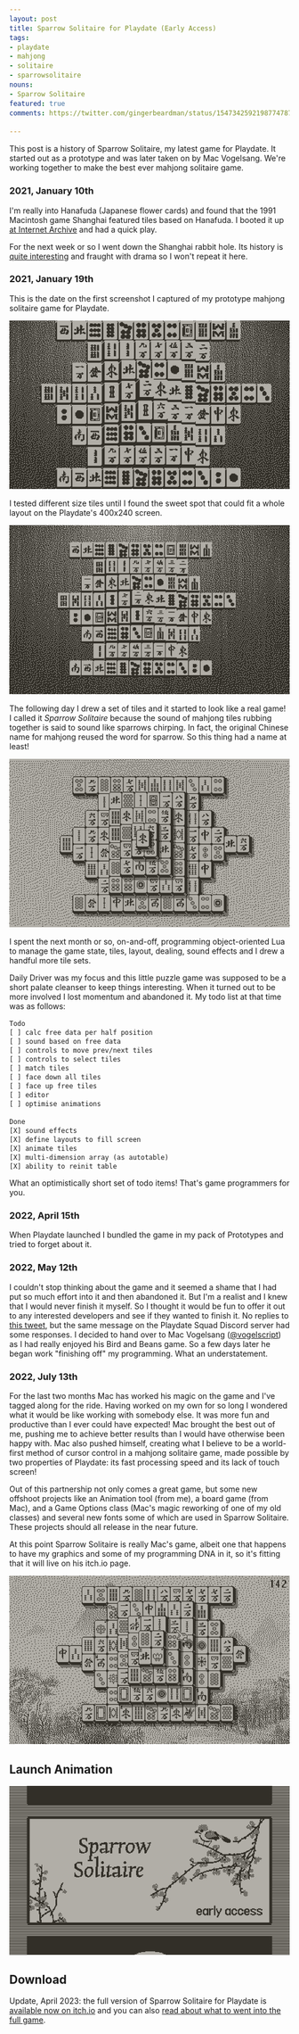 ```yaml
---
layout: post
title: Sparrow Solitaire for Playdate (Early Access)
tags:
- playdate
- mahjong
- solitaire
- sparrowsolitaire
nouns:
- Sparrow Solitaire
featured: true
comments: https://twitter.com/gingerbeardman/status/1547342592198774787

---
```


This post is a history of Sparrow Solitaire, my latest game for Playdate. It started out as a prototype and was later taken on by Mac Vogelsang. We're working together to make the best ever mahjong solitaire game.

### 2021, January 10th
I'm really into Hanafuda (Japanese flower cards) and found that the 1991 Macintosh game Shanghai featured tiles based on Hanafuda. I booted it up [at Internet Archive](https://archive.org/details/ShanghaiIIDragonsEye) and had a quick play.

For the next week or so I went down the Shanghai rabbit hole. Its history is [quite interesting](http://home.halden.net/vkp/vkp/origin.html) and fraught with drama so I won't repeat it here.

### 2021, January 19th

This is the date on the first screenshot I captured of my prototype mahjong solitaire game for Playdate.

![PNG](/images/posts/sparrow-early-1.png#playdate)

I tested different size tiles until I found the sweet spot that could fit a whole layout on the Playdate's 400x240 screen.

![PNG](/images/posts/sparrow-early-2.png#playdate)

The following day I drew a set of tiles and it started to look like a real game! I called it *Sparrow Solitaire* because the sound of mahjong tiles rubbing together is said to sound like sparrows chirping. In fact, the original Chinese name for mahjong reused the word for sparrow. So this thing had a name at least!

![GIF](/images/posts/sparrow-my-tiles.gif#playdate)

I spent the next month or so, on-and-off, programming object-oriented Lua to manage the game state, tiles, layout, dealing, sound effects and I drew a handful more tile sets. 

Daily Driver was my focus and this little puzzle game was supposed to be a short palate cleanser to keep things interesting. When it turned out to be more involved I lost momentum and abandoned it. My todo list at that time was as follows:

```
Todo
[ ] calc free data per half position
[ ] sound based on free data
[ ] controls to move prev/next tiles
[ ] controls to select tiles
[ ] match tiles
[ ] face down all tiles
[ ] face up free tiles
[ ] editor
[ ] optimise animations

Done
[X] sound effects
[X] define layouts to fill screen
[X] animate tiles
[X] multi-dimension array (as autotable)
[X] ability to reinit table
```

What an optimistically short set of todo items! That's game programmers for you.

### 2022, April 15th

When Playdate launched I bundled the game in my pack of Prototypes and tried to forget about it.

### 2022, May 12th

I couldn't stop thinking about the game and it seemed a shame that I had put so much effort into it and then abandoned it. But I'm a realist and I knew that I would never finish it myself. So I thought it would be fun to offer it out to any interested developers and see if they wanted to finish it. No replies to [this tweet](https://twitter.com/gingerbeardman/status/1524724007827914752), but the same message on the Playdate Squad Discord server had some responses. I decided to hand over to Mac Vogelsang ([@vogelscript](https://twitter.com/vogelscript)) as I had really enjoyed his Bird and Beans game. So a few days later he began work "finishing off" my programming. What an understatement.

### 2022, July 13th

For the last two months Mac has worked his magic on the game and I've tagged along for the ride. Having worked on my own for so long I wondered what it would be like working with somebody else. It was more fun and productive than I ever could have expected! Mac brought the best out of me, pushing me to achieve better results than I would have otherwise been happy with. Mac also pushed himself, creating what I believe to be a world-first method of cursor control in a mahjong solitaire game, made possible by two properties of Playdate: its fast processing speed and its lack of touch screen!

Out of this partnership not only comes a great game, but some new offshoot projects like an Animation tool (from me), a board game (from Mac), and a Game Options class (Mac's magic reworking of one of my old classes) and several new fonts some of which are used in Sparrow Solitaire. These projects should all release in the near future.

At this point Sparrow Solitaire is really Mac's game, albeit one that happens to have my graphics and some of my programming DNA in it, so it's fitting that it will live on his itch.io page.

![GIF](/images/posts/sparrow-game.gif#playdate)

## Launch Animation

![GIF](/images/posts/sparrow-launch.gif#playdate)

## Download

Update, April 2023: the full version of Sparrow Solitaire for Playdate is [available now on itch.io](https://vogelscript.itch.io/sparrow-solitaire) and you can also [read about what to went into the full game](https://vogelscript.itch.io/sparrow-solitaire/devlog/515286/sparrow-solitaire-v10).
